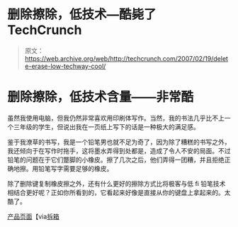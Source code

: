 # 删除擦除，低技术—酷毙了 TechCrunch

> 原文：<https://web.archive.org/web/http://techcrunch.com/2007/02/19/delete-erase-low-techway-cool/>

# 删除擦除，低技术含量——非常酷

虽然我使用电脑，但我仍然非常喜欢用印刷体写作。当然，我的书法几乎比不上一个三年级的学生，但说出我在一页纸上写下的话是一种极大的满足感。

鉴于我潦草的书写，我是一个铅笔男也就不足为奇了，因为除了糟糕的书写之外，我还倾向于在写作时拖手，这将墨水弄得到处都是，造成了令人不安的局面。不过铅笔的问题在于它们蹩脚的小橡皮。擦了几次之后，他们弄得一团糟，并且拒绝正确地擦。用铅笔写字需要足够的橡皮。

除了删除键复制橡皮擦之外，还有什么更好的擦除方式比将极客与低 fi 铅笔技术相结合更好呢？正如你所看到的，它看起来好像是直接从你的键盘上拿起来的。太酷了。

[产品页面](https://web.archive.org/web/20210226165812/http://store.artlebedev.com/catalog/office/tersumus/)【via[拆箱](https://web.archive.org/web/20210226165812/http://www.uncrate.com/men/gear/office/delete-eraser-009466.php)